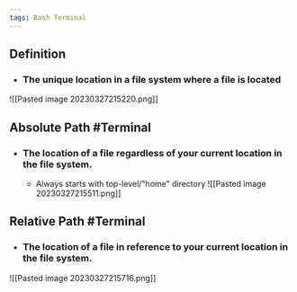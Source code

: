 ```yaml
---
tags: Bash Terminal
---
```


## Definition
- ### The unique location in a file system where a file is located
![[Pasted image 20230327215220.png]]

## Absolute Path #Terminal 
- ### The location of a file regardless of your current location in the file system.
	- Always starts with top-level/"home" directory
![[Pasted image 20230327215511.png]]

## Relative Path #Terminal 
- ### The location of a file in reference to your current location in the file system.
![[Pasted image 20230327215716.png]]